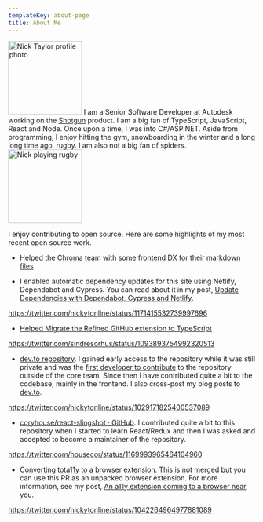 ```yaml
---
templateKey: about-page
title: About Me
---
```

<div><img src="https://www.gravatar.com/avatar/fff4f28f35615a1aca3c1f13cb37be37?s=150&d=identicon&r=PG" width="150" height="150" alt="Nick Taylor profile photo" class="profile-photo" /> I am a Senior Software Developer at Autodesk working on the <a href="https://www.shotgunsoftware.com" title="Shotgun">Shotgun</a> product. I am a big fan of TypeScript, JavaScript, React and Node. Once upon a time, I was into C#/ASP.NET. Aside from programming, I enjoy hitting the gym, snowboarding in the winter and a long long time ago, rugby. I am also not a big fan of spiders. <img src="/img/nick-rugby.jpg" alt="Nick playing rugby" width="150" height="150" class="sports-photo" /></div>

I enjoy contributing to open source. Here are some highlights of my most recent open source work.

- Helped the [Chroma](https://hichroma.com) team with some [frontend DX for their markdown files](https://github.com/chromaui/learnstorybook.com/pull/181)

- I enabled automatic dependency updates for this site using Netlify, Dependabot and Cypress. You can read about it in my post, [Update Dependencies with Dependabot, Cypress and Netlify](https://www.iamdeveloper.com/blog/2019-08-15-update-dependencies-with-dependabot-cypress-and-netlify/).

https://twitter.com/nickytonline/status/1171415532739997696

- [Helped Migrate the Refined GitHub extension to TypeScript](https://github.com/sindresorhus/refined-github/commits?author=nickytonline)

https://twitter.com/sindresorhus/status/1093893754992320513

- [dev.to repository](https://github.com/thepracticaldev/dev.to/commits?author=nickytonline). I gained early access to the repository while it was still private and was the [first developer to contribute](https://dev.to/jess/dev-monthly-report--march-2018-579p) to the repository outside of the core team. Since then I have contributed quite a bit to the codebase, mainly in the frontend. I also cross-post my blog posts to [dev.to](https://dev.to/nickytonline).

https://twitter.com/nickytonline/status/1029171825400537089

- [coryhouse/react-slingshot · GitHub](https://github.com/coryhouse/react-slingshot/commits?author=nickytonline). I contributed quite a bit to this repository when I started to learn React/Redux and then I was asked and accepted to become a maintainer of the repository.

https://twitter.com/housecor/status/1169993965464104960

- [Converting tota11y to a browser extension](https://github.com/Khan/tota11y/pull/131). This is not merged but you can use this PR as an unpacked browser extension. For more information, see my post, [An a11y extension coming to a browser near you](https://www.iamdeveloper.com/blog/2019-03-31-an-a11y-extension-coming-to-a-browser-near-you/).

https://twitter.com/nickytonline/status/1042264964977881089
